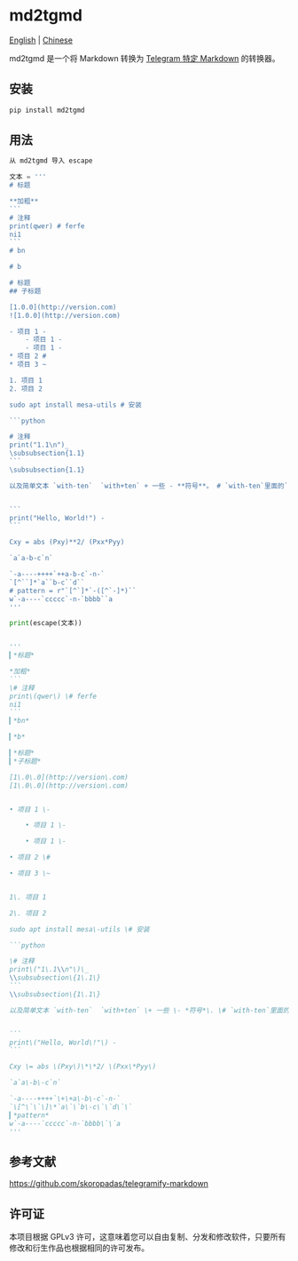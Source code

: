 # md2tgmd

[English](README.md) | [Chinese](README_CN.md)

md2tgmd 是一个将 Markdown 转换为 [Telegram 特定 Markdown](https://core.telegram.org/bots/api#formatting-options) 的转换器。

## 安装

```bash
pip install md2tgmd
```

## 用法

~~~python
从 md2tgmd 导入 escape

文本 = '''
# 标题

**加粗**
```
# 注释
print(qwer) # ferfe
ni1
```
# bn

# b

# 标题
## 子标题

[1.0.0](http://version.com)
![1.0.0](http://version.com)

- 项目 1 -
    - 项目 1 -
    - 项目 1 -
* 项目 2 #
* 项目 3 ~

1. 项目 1
2. 项目 2

sudo apt install mesa-utils # 安装

```python

# 注释
print("1.1\n")_
\subsubsection{1.1}
```
\subsubsection{1.1}

以及简单文本 `with-ten`  `with+ten` + 一些 - **符号**。 # `with-ten`里面的`-`不会被转义


```
print("Hello, World!") -
```

Cxy = abs (Pxy)**2/ (Pxx*Pyy)

`a`a-b-c`n`

`-a----++++`++a-b-c`-n-`
`[^``]*`a``b-c``d``
# pattern = r"`[^`]*`-([^`-]*)``
w`-a----`ccccc`-n-`bbbb``a
'''

print(escape(文本))


'''
▎*标题*

*加粗*
```
\# 注释
print\(qwer\) \# ferfe
ni1
```
▎*bn*

▎*b*

▎*标题*
▎*子标题*

[1\.0\.0](http://version\.com)
[1\.0\.0](http://version\.com)


• 项目 1 \-

    • 项目 1 \-

    • 项目 1 \-

• 项目 2 \#

• 项目 3 \~


1\. 项目 1

2\. 项目 2

sudo apt install mesa\-utils \# 安装

```python

\# 注释
print\("1\.1\\n"\)\_
\\subsubsection\{1\.1\}
```
\\subsubsection\{1\.1\}

以及简单文本 `with-ten`  `with+ten` \+ 一些 \- *符号*\. \# `with-ten`里面的`-`不会被转义


```
print\("Hello, World\!"\) -
```

Cxy \= abs \(Pxy\)\*\*2/ \(Pxx\*Pyy\)

`a`a\-b\-c`n`

`-a----++++`\+\+a\-b\-c`-n-`
`\[^\`\`\]\*`a\`\`b\-c\`\`d\`\`
▎*pattern*
w`-a----`ccccc`-n-`bbbb\`\`a
'''
~~~

## 参考文献

https://github.com/skoropadas/telegramify-markdown


## 许可证

本项目根据 GPLv3 许可，这意味着您可以自由复制、分发和修改软件，只要所有修改和衍生作品也根据相同的许可发布。